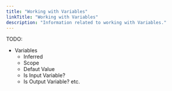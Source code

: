 ```yaml
---
title: "Working with Variables"
linkTitle: "Working with Variables"
description: "Information related to working with Variables."
---
```


TODO:

* Variables
  * Inferred
  * Scope
  * Defaut Value
  * Is Input Variable?
  * Is Output Variable?
  etc.
  